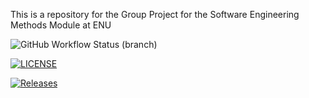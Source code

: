 This is a repository for the Group Project for the Software Engineering Methods Module at ENU 

![GitHub Workflow Status (branch)](https://img.shields.io/github/actions/workflow/status/vladkoisnych/sem_group_project_25/main.yml?branch=master)

[![LICENSE](https://img.shields.io/github/license/vladkoisnych/sem_group_project_25.svg?style=flat-square)](https://github.com/vladkoisnych/sem_group_project_25/blob/master/LICENSE)

[![Releases](https://img.shields.io/github/release/vladkoisnych/sem_group_project_25/all.svg?style=flat-square)](https://github.com/vladkoisnych/sem_group_project_25/releases)
